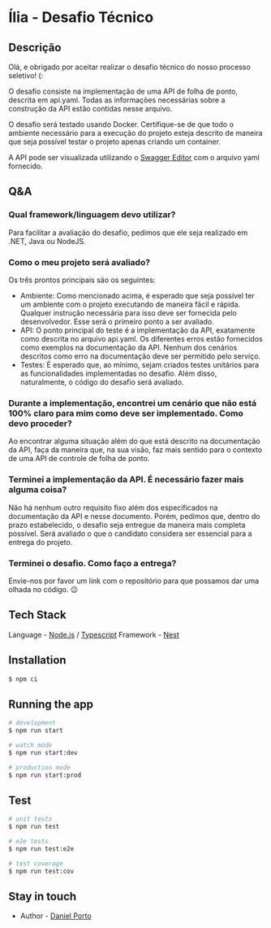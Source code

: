 # Ília - Desafio Técnico

## Descrição
Olá, e obrigado por aceitar realizar o desafio técnico do nosso processo seletivo! (:

O desafio consiste na implementação de uma API de folha de ponto, descrita em api.yaml. Todas as informações necessárias sobre a construção da API estão contidas nesse arquivo.

O desafio será testado usando Docker. Certifique-se de que todo o ambiente necessário para a execução do projeto esteja descrito de maneira que seja possível testar o projeto apenas criando um container.

A API pode ser visualizada utilizando o [Swagger Editor](https://editor.swagger.io) com o arquivo yaml fornecido. 

## Q&A
### Qual framework/linguagem devo utilizar?
Para facilitar a avaliação do desafio, pedimos que ele seja realizado em .NET, Java ou NodeJS.

### Como o meu projeto será avaliado?
Os três prontos principais são os seguintes:
- Ambiente: Como mencionado acima, é esperado que seja possível ter um ambiente com o projeto executando de maneira fácil e rápida. Qualquer instrução necessária para isso deve ser fornecida pelo desenvolvedor. Esse será o primeiro ponto a ser avaliado.
- API: O ponto principal do teste é a implementação da API, exatamente como descrita no arquivo api.yaml. Os diferentes erros estão fornecidos como exemplos na documentação da API. Nenhum dos cenários descritos como erro na documentação deve ser permitido pelo serviço.
- Testes: É esperado que, ao mínimo, sejam criados testes unitários para as funcionalidades implementadas no desafio.
Além disso, naturalmente, o código do desafio será avaliado.

### Durante a implementação, encontrei um cenário que não está 100% claro para mim como deve ser implementado. Como devo proceder?
Ao encontrar alguma situação além do que está descrito na documentação da API, faça da maneira que, na sua visão, faz mais sentido para o contexto de uma API de controle de folha de ponto.

### Terminei a implementação da API. É necessário fazer mais alguma coisa?
Não há nenhum outro requisito fixo além dos especificados na documentação da API e nesse documento. Porém, pedimos que, dentro do prazo estabelecido, o desafio seja entregue da maneira mais completa possível. Será avaliado o que o candidato considera ser essencial para a entrega do projeto.

### Terminei o desafio. Como faço a entrega?
Envie-nos por favor um link com o repositório para que possamos dar uma olhada no código. 😉



## Tech Stack

Language - [Node.js](https://nodejs.org/) / [Typescript](typescriptlang.org)
Framework - [Nest](https://github.com/nestjs/nest)

## Installation

```bash
$ npm ci
```

## Running the app

```bash
# development
$ npm run start

# watch mode
$ npm run start:dev

# production mode
$ npm run start:prod
```

## Test

```bash
# unit tests
$ npm run test

# e2e tests
$ npm run test:e2e

# test coverage
$ npm run test:cov
```

## Stay in touch

- Author - [Daniel Porto](https://www.linkedin.com/in/danielcesarsantosporto)